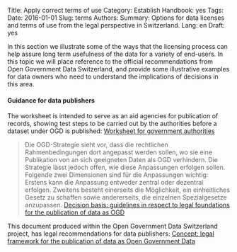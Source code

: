 Title: Apply correct terms of use
Category: Establish
Handbook: yes
Tags:
Date: 2016-01-01
Slug: terms
Authors:
Summary: Options for data licenses and terms of use from the legal perspective in Switzerland.
Lang: en
Draft: yes


In this section we illustrate some of the ways that the licensing process can help assure long term usefulness of the data for a variety of end-users. In this topic we will place reference to the official recommendations from Open Government Data Switzerland, and provide some illustrative examples for data owners who need to understand the implications of decisions in this area.

#### Guidance for data publishers

The worksheet is intended to serve as an aid agencies for publication of records, showing test steps to be carried out by the authorities before a dataset under OGD is published:
[Worksheet for government authorities](/arbeitshilfe-publikation-en)

> Die OGD-Strategie sieht vor, dass die rechtlichen Rahmenbedingungen dort angepasst werden sollen, wo sie eine Publikation von an sich geeigneten Daten als OGD verhindern. Die Strategie lässt jedoch offen, wie diese Anpassungen erfolgen sollen. Folgende zwei Dimensionen sind für die Anpassungen wichtig: Erstens kann die Anpassung entweder zentral oder dezentral erfolgen. Zweitens besteht einerseits die Möglichkeit, ein einheitliches Gesetz zu schaffen sowie andererseits, die einzelnen Spezialgesetze anzupassen.
[Decision basis: guidelines in respect to legal foundations for the publication of data as OGD](/entscheid-rechtsgrundlagen-de)

This document produced within the Open Government Data Switzerland project, has legal recommendations for data publishers:
[Concept: legal framework for the publication of data as Open Government Data](/konzept-rechtliche-rahmen-de)
